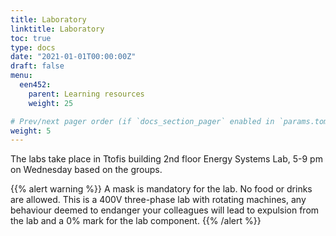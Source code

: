```yaml
---
title: Laboratory
linktitle: Laboratory
toc: true
type: docs
date: "2021-01-01T00:00:00Z"
draft: false
menu:
  een452:
    parent: Learning resources
    weight: 25

# Prev/next pager order (if `docs_section_pager` enabled in `params.toml`)
weight: 5
---
```


The labs take place in Ttofis building 2nd floor Energy Systems Lab, 5-9 pm on Wednesday based on the groups. 

{{% alert warning %}}
A mask is mandatory for the lab. No food or drinks are allowed. This is a 400V three-phase lab with rotating machines, any behaviour deemed to endanger your colleagues will lead to expulsion from the lab and a 0% mark for the lab component.
{{% /alert %}}

<!-- ## Part 1 (pre-restrictions)

### Lab groups

|No | Student 1 | Student 2 | Student 3 |
|-----------------|------------|------------|------------|
|A1|12522 | 12068|12279 |
|A2| 15809| 12396 | |
|A3| 12013| 6817|6788 |
|A4|15107 |12153 |12165 |
|B1| 6898|11979 |12168 |
|B2|6816 |6775 |6756 |
|B3|13695 |6778 | 12415|
|B4| 14669|14456 | 4770 |

### Timetable

|Date | Groups| Lab exercise|
|------------|------------|------------|
|29/09/2020|A1+A2|Three-Phase AC Power Circuits (Ex. 1) and Power Factor Correction (Ex. 1)|
|29/09/2020|A3+A4|ACDC Motors and Generators (Ex. 1.2-1.3, 4.1)|
|06/10/2020|B1+B2|Three-Phase AC Power Circuits (Ex. 1) and Power Factor Correction (Ex. 1)|
|06/10/2020|B3+B4|ACDC Motors and Generators (Ex. 1.2-1.3, 4.1)|

## Part 2 (post-restrictions)

### Lab groups

|No | Student 1 | Student 2 | Student 3 | Student 4 | Student 5 |
|-----------------|------------|------------|------------|------------|------------|
|G1| ΕΛΕΥΘΕΡΙΟΥ, Σ. | ΑΒΡΑΑΜ, Ν.| ΔΙΟΝΥΣΙΟΥ, Μ. | ΑΝΔΡΕΟΥ, Δ.| ΑΝΤΩΝΙΟΥ, Π.|
|G2| ΑΝΤΩΝΙΑΔΗΣ, Α.| ΣΤΑΣΗ, Ε. |ΚΑΨΑΛΗΣ, Α. |ΖΑΧΑΡΙΑΣ, Σ. |ΙΑΚΩΒΟΥ, Ι. |
|G3| ΣΟΦΟΚΛΕΟΥΣ, Μ.|ΜΙΧΑΗΛ, Α. | ΛΟΥΚΑ, Σ. |ΣΚΑΛΙΩΝΤΑΣ, Α. |------------|
|G4| ΚΟΥΛΛΑΣ, Π. | ΠΑΝΤΕΛΗ, Σ. |ΠΑΝΑΡΕΤΟΥ, Γ. | ΦΕΙΔΙΟΥ, Β.|------------|
|G5| ΧΡΙΣΤΟΥ, Π. |ΠΙΣΣΑΡΙΔΗΣ, Χ. |ΜΗΝΑ, Ι.|ΝΕΟΦΥΤΟΥ, Μ. | ΚΩΝΣΤΑΝΤΙΝΟΥ, ΤZ. Γ. |

### Timetable

To be arranged with the lecturer between each group. -->